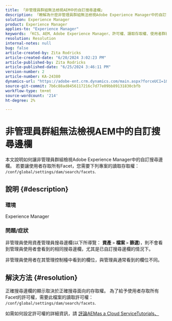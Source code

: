 ```yaml
---
title: 「非管理員群組無法檢視AEM中的自訂搜尋邊欄」
description: 「瞭解為什麼非管理員群組無法檢視Adobe Experience Manager中的自訂搜尋邊欄。」
solution: Experience Manager
product: Experience Manager
applies-to: "Experience Manager"
keywords: 「KCS、AEM、Adobe Experience Manager、許可權、讀取存取權、使用者群組、搜尋Facet、管理任務、存取AEM、中繼資料、自訂搜尋邊欄、非管理員使用者、資產管理搜尋邊欄、搜尋、篩選」
resolution: Resolution
internal-notes: null
bug: false
article-created-by: Zita Rodricks
article-created-date: "6/20/2024 3:02:23 PM"
article-published-by: Zita Rodricks
article-published-date: "6/25/2024 3:46:11 PM"
version-number: 2
article-number: KA-24380
dynamics-url: "https://adobe-ent.crm.dynamics.com/main.aspx?forceUCI=1&pagetype=entityrecord&etn=knowledgearticle&id=7fa01516-162f-ef11-840a-0022480aed6f"
source-git-commit: 7b6c88ad8456117216c7d77e09bb89131830cbfb
workflow-type: tm+mt
source-wordcount: '214'
ht-degree: 2%

---
```


# 非管理員群組無法檢視AEM中的自訂搜尋邊欄


本文說明如何讓非管理員群組檢視Adobe Experience Manager中的自訂搜尋邊欄。 若要讓使用者存取所有Facet，您需要下列專案的讀取存取權： `/conf/global/settings/dam/search/facets`.

## 說明 {#description}


### 環境

Experience Manager

### 問題/症狀

非管理員使用資產管理員搜尋邊欄(以下所導覽： <b>資產</b> `>` <b> 檔案 </b>`>` <b> 篩選</b>)，則不會看到管理員使用者會看到的相同搜尋邊欄，尤其是已自訂搜尋邊欄的情況下。

非管理員使用者在其管理控制檯中看到的欄位，與管理員通常看到的欄位不同。


## 解決方法 {#resolution}


正確搜尋邊欄的顯示取決於正確搜尋面向的存取權。 為了給予使用者存取所有Facet的許可權，需要此檔案的讀取許可權： `/conf/global/settings/dam/search/facets`.

如需如何設定許可權的詳細資訊，請 [評論](https://experienceleague.adobe.com/en/docs/experience-manager-learn/cloud-service/accessing/overview)[AEMas a Cloud ServiceTutorials、](https://experienceleague.adobe.com/en/docs/experience-manager-learn/cloud-service/accessing/overview)
